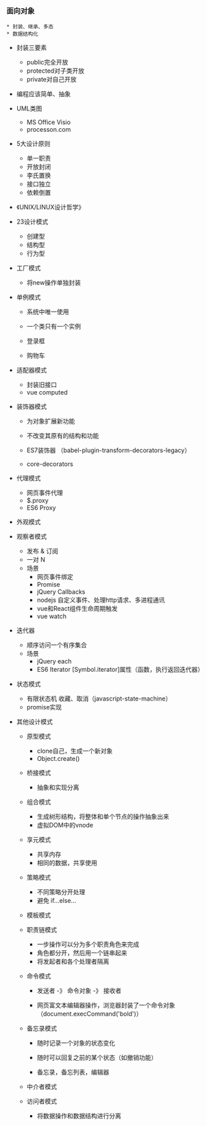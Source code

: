 ### 面向对象
    * 封装、继承、多态
    * 数据结构化

* 封装三要素
    * public完全开放
    * protected对子类开放
    * private对自己开放

* 编程应该简单、抽象

* UML类图
    * MS Office Visio
    * processon.com

* 5大设计原则
    * 单一职责
    * 开放封闭
    * 李氏置换
    * 接口独立
    * 依赖倒置

* 《UNIX/LINUX设计哲学》

* 23设计模式
    * 创建型
    * 结构型
    * 行为型

* 工厂模式
    * 将new操作单独封装
    
* 单例模式
    * 系统中唯一使用
    * 一个类只有一个实例

    * 登录框
    * 购物车

* 适配器模式
    * 封装旧接口
    * vue computed

* 装饰器模式
    * 为对象扩展新功能
    * 不改变其原有的结构和功能

    * ES7装饰器 （babel-plugin-transform-decorators-legacy）
    * core-decorators

* 代理模式
    * 网页事件代理
    * $.proxy
    * ES6 Proxy

* 外观模式

* 观察者模式
    * 发布 & 订阅
    * 一对 N
    * 场景
        * 网页事件绑定
        * Promise
        * jQuery Callbacks
        * nodejs 自定义事件、处理http请求、多进程通讯
        * vue和React组件生命周期触发
        * vue watch

* 迭代器
    * 顺序访问一个有序集合
    * 场景
        * jQuery each
        * ES6 Iterator [Symbol.iterator]属性（函数，执行返回迭代器）

* 状态模式
    * 有限状态机 收藏、取消（javascript-state-machine）
    * promise实现

* 其他设计模式

    * 原型模式
        * clone自己，生成一个新对象
        * Object.create()
    
    * 桥接模式
        * 抽象和实现分离
    
    * 组合模式
        * 生成树形结构，将整体和单个节点的操作抽象出来
        * 虚拟DOM中的vnode
    
    * 享元模式
        * 共享内存
        * 相同的数据，共享使用
    
    * 策略模式
        * 不同策略分开处理
        * 避免 if...else...
    
    * 模板模式

    * 职责链模式
        * 一步操作可以分为多个职责角色来完成
        * 角色都分开，然后用一个链串起来
        * 将发起者和各个处理者隔离

    * 命令模式
        * 发送者 -》 命令对象 -》 接收者
        
        * 网页富文本编辑器操作，浏览器封装了一个命令对象（document.execCommand('bold')）

    * 备忘录模式
        * 随时记录一个对象的状态变化
        * 随时可以回复之前的某个状态（如撤销功能）
        
        * 备忘录，备忘列表，编辑器

    * 中介者模式

    * 访问者模式
        * 将数据操作和数据结构进行分离

